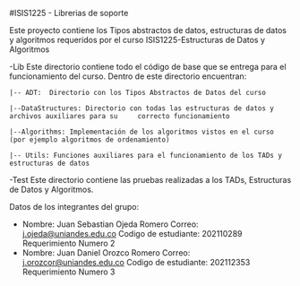 #ISIS1225 - Librerias de soporte

Este proyecto contiene los Tipos abstractos de datos, estructuras de datos y algoritmos requeridos por el curso ISIS1225-Estructuras de Datos y Algoritmos

-Lib
Este directorio contiene todo el código de base que se entrega para el funcionamiento del curso.  Dentro de este directorio encuentran:
    
    |-- ADT:  Directorio con los Tipos Abstractos de Datos del curso

    |--DataStructures: Directorio con todas las estructuras de datos y archivos auxiliares para su     correcto funcionamiento

    |--Algorithms: Implementación de los algoritmos vistos en el curso (por ejemplo algoritmos de ordenamiento)

    |-- Utils: Funciones auxiliares para el funcionamiento de los TADs y estructuras de datos

-Test
Este directorio contiene las pruebas realizadas a los TADs, Estructuras de Datos y Algoritmos.

Datos de los integrantes del grupo:
- Nombre: Juan Sebastian Ojeda Romero
  Correo: j.ojeda@uniandes.edu.co
  Codigo de estudiante: 202110289
  Requerimiento Numero 2
- Nombre: Juan Daniel Orozco Romero
  Correo: j.orozcor@uniandes.edu.co
  Codigo de estudiante: 202112353
  Requerimiento Numero 3
